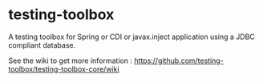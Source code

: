 # testing-toolbox

A testing toolbox for Spring or CDI or javax.inject application using a JDBC compliant database.

See the wiki to get more information : https://github.com/testing-toolbox/testing-toolbox-core/wiki
